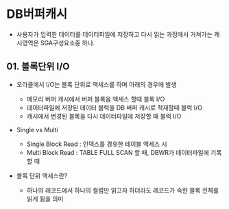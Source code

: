 # DB버퍼캐시

- 사용자가 입력한 데이터를 데이터파일에 저장하고 다시 읽는 과정에서 거쳐가는 캐시영역은 SGA구성요소중 하나.





## 01. 블록단위 I/O



- 오라클에서 I/O는 블록 단위로 액세스를 하며 아래의 경우에 발생
  - 메모리 버퍼 캐시에서 버퍼 블록을 액세스 할때 블록 I/O
  - 데이터파일에 저장된 데이터 블럭을 DB 버퍼 캐시로 적재할때 블럭 I/O
  - 캐시에서 변경된 블록을 다시 데이터파일에 저장할 때 블럭 I/O

- Single vs Multi
  - Single Block Read : 인덱스를 경유한 테이블 액세스 시
  - Multi Block Read : TABLE FULL SCAN 할 때, DBWR가 데이터파일에 기록할 때

- 블록 단위 액세스란?
  - 하나의 레코드에서 하나의 컬럼만 읽고자 하더라도 레코드가 속한 블록 전체를 읽게 됨을 의미

